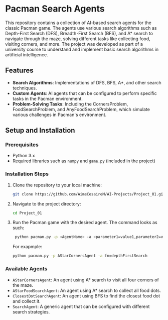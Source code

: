 # Pacman Search Agents

This repository contains a collection of AI-based search agents for the classic Pacman game. The agents use various search algorithms such as Depth-First Search (DFS), Breadth-First Search (BFS), and A* search to navigate through the maze, solving different tasks like collecting food, visiting corners, and more. The project was developed as part of a university course to understand and implement basic search algorithms in artificial intelligence.

## Features

- **Search Algorithms**: Implementations of DFS, BFS, A*, and other search techniques.
- **Custom Agents**: AI agents that can be configured to perform specific tasks in the Pacman environment.
- **Problem-Solving Tasks**: Including the CornersProblem, FoodSearchProblem, and AnyFoodSearchProblem, which simulate various challenges in Pacman's environment.

## Setup and Installation

### Prerequisites

- Python 3.x
- Required libraries such as `numpy` and `game.py` (included in the project)

### Installation Steps

1. Clone the repository to your local machine:
    ```bash
    git clone https://github.com/AimeCesaireM/AI-Projects/Project_01.git
    ```

2. Navigate to the project directory:
    ```bash
    cd Project_01
    ```

3. Run the Pacman game with the desired agent. The command looks as such:
   ```bash
    python pacman.py -p <AgentName> -a <parameter1=value1,parameter2=value2,...>
    ```
   For exapmple:
    ```bash
    python pacman.py -p AStarCornersAgent -a fn=depthFirstSearch
    ```

### Available Agents

- `AStarCornersAgent`: An agent using A* search to visit all four corners of the maze.
- `AStarFoodSearchAgent`: An agent using A* search to collect all food dots.
- `ClosestDotSearchAgent`: An agent using BFS to find the closest food dot and collect it.
- `SearchAgent`: A generic agent that can be configured with different search strategies.
